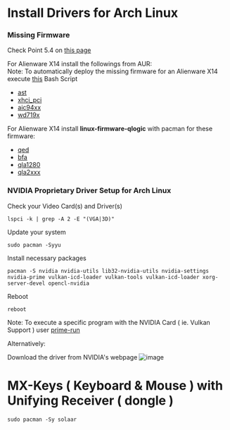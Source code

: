 # Install Drivers for Arch Linux

### Missing Firmware

Check Point 5.4 on [this page](https://wiki.archlinux.org/title/Mkinitcpio#Possibly_missing_firmware_for_module_XXXX)



For Alienware X14 install the followings from AUR:  
Note: To automatically deploy the missing firmware for an Alienware X14 execute [this](https://github.com/user-attachments/files/16737419/install_firmware.zip) Bash Script 
- [ast](https://aur.archlinux.org/packages/ast-firmware/)
- [xhci_pci](https://aur.archlinux.org/packages/upd72020x-fw/)
- [aic94xx](https://aur.archlinux.org/packages/aic94xx-firmware/)
- [wd719x](https://aur.archlinux.org/packages/wd719x-firmware/)

For Alienware X14 install <b>linux-firmware-qlogic</b> with pacman for these firmware:
- [qed](https://archlinux.org/packages/?name=linux-firmware-qlogic)
- [bfa](https://archlinux.org/packages/?name=linux-firmware-qlogic)
- [qla1280](https://archlinux.org/packages/?name=linux-firmware-qlogic)
- [qla2xxx](https://archlinux.org/packages/?name=linux-firmware-qlogic)
### NVIDIA Proprietary Driver Setup for Arch Linux

Check your Video Card(s) and Driver(s)

    lspci -k | grep -A 2 -E "(VGA|3D)"

Update your system

    sudo pacman -Syyu

Install necessary packages

    pacman -S nvidia nvidia-utils lib32-nvidia-utils nvidia-settings nvidia-prime vulkan-icd-loader vulkan-tools vulkan-icd-loader xorg-server-devel opencl-nvidia 

Reboot

    reboot

Note: To execute a specific program with the NVIDIA Card ( ie. Vulkan Support ) user [prime-run](https://wiki.archlinux.org/title/PRIME#PRIME_render_offload)


Alternatively:

Download the driver from NVIDIA's webpage
![image](https://github.com/sonus89/linux_scripts/assets/10185202/4292c6d9-c63c-45dc-8d5f-2248aa934a0d)


# MX-Keys ( Keyboard & Mouse ) with Unifying Receiver ( dongle )

    sudo pacman -Sy solaar
